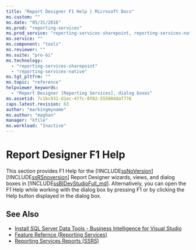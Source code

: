 ```yaml
---
title: "Report Designer F1 Help | Microsoft Docs"
ms.custom: ""
ms.date: "05/31/2016"
ms.prod: "reporting-services"
ms.prod_service: "reporting-services-sharepoint, reporting-services-native"
ms.service: ""
ms.component: "tools"
ms.reviewer: ""
ms.suite: "pro-bi"
ms.technology: 
  - "reporting-services-sharepoint"
  - "reporting-services-native"
ms.tgt_pltfrm: ""
ms.topic: "reference"
helpviewer_keywords: 
  - "Report Designer [Reporting Services], dialog boxes"
ms.assetid: 7c1bc931-d1ec-47fc-8f82-55560ddaf776
caps.latest.revision: 63
author: "markingmyname"
ms.author: "maghan"
manager: "kfile"
ms.workload: "Inactive"
---
```

# Report Designer F1 Help
  This section provides F1 Help for the [!INCLUDE[ssNoVersion](../../includes/ssnoversion-md.md)] [!INCLUDE[ssRSnoversion](../../includes/ssrsnoversion-md.md)] Report Designer wizards, views, and dialog boxes in [!INCLUDE[ssBIDevStudioFull_md](../../includes/ssbidevstudiofull-md.md)]. Alternatively, you can open the F1 Help while working with the dialog box by pressing F1 or by clicking the Help button displayed in the dialog box.  
  
## See Also  
+ [Install SQL Server Data Tools - Business Intelligence for Visual Studio](http://msdn.microsoft.com/library/68ed2924-9104-4c79-974f-0e87212ec2e1)
+ [Feature Refernce (Reporting Services)](../../reporting-services/feature-reference-reporting-services.md)
+ [Reporting Services Reports (SSRS)](../../reporting-services/reports/reporting-services-reports-ssrs.md) 
   
  
  
